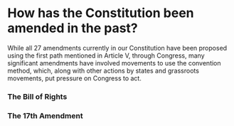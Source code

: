 # How has the Constitution been amended in the past?

While all 27 amendments currently in our Constitution have been proposed using the first path mentioned in Article V, through Congress, many significant amendments have involved movements to use the convention method, which, along with other actions by states and grassroots movements, put pressure on Congress to act.

### The Bill of Rights

### The 17th Amendment
